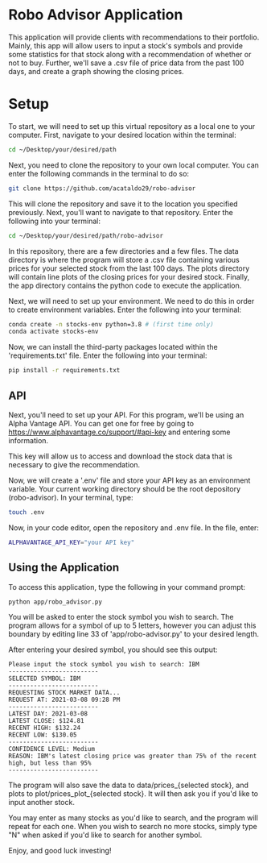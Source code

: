 # Robo Advisor Application

This application will provide clients with recommendations to their portfolio. Mainly, this app will allow users to input a stock's symbols and provide some statistics for that stock along with a recommendation of whether or not to buy. Further, we'll save a .csv file of price data from the past 100 days, and create a graph showing the closing prices.

# Setup

To start, we will need to set up this virtual repository as a local one to your computer. First, navigate to your desired location within the terminal:

```sh
cd ~/Desktop/your/desired/path
```

Next, you need to clone the repository to your own local computer. You can enter the following commands in the terminal to do so:

```sh
git clone https://github.com/acataldo29/robo-advisor
```

This will clone the repository and save it to the location you specified previously. Next, you'll want to navigate to that repository. Enter the following into your terminal:

```sh
cd ~/Desktop/your/desired/path/robo-advisor
```
In this repository, there are a few directories and a few files. The data directory is where the program will store a .csv file containing various prices for your selected stock from the last 100 days. The plots directory will contain line plots of the closing prices for your desired stock. Finally, the app directory contains the python code to execute the application.

Next, we will need to set up your environment. We need to do this in order to create environment variables. Enter the following into your terminal:

```sh
conda create -n stocks-env python=3.8 # (first time only)
conda activate stocks-env
```

Now, we can install the third-party packages located within the 'requirements.txt' file. Enter the following into your terminal:

```sh
pip install -r requirements.txt
```

## API

Next, you'll need to set up your API. For this program, we'll be using an Alpha Vantage API. You can get one for free by going to https://www.alphavantage.co/support/#api-key and entering some information. 

This key will allow us to access and download the stock data that is necessary to give the recommendation. 

Now, we will create a '.env' file and store your API key as an environment variable. Your current working directory should be the root depository (robo-advisor). In your terminal, type:

```sh
touch .env
```

Now, in your code editor, open the repository and .env file. In the file, enter:

```sh
ALPHAVANTAGE_API_KEY="your API key"
```

## Using the Application

To access this application, type the following in your command prompt:

```sh
python app/robo_advisor.py
```

You will be asked to enter the stock symbol you wish to search. The program allows for a symbol of up to 5 letters, however you can adjust this boundary by editing line 33 of 'app/robo-advisor.py' to your desired length.

After entering your desired symbol, you should see this output:

```
Please input the stock symbol you wish to search: IBM
-------------------------
SELECTED SYMBOL: IBM
-------------------------
REQUESTING STOCK MARKET DATA...
REQUEST AT: 2021-03-08 09:28 PM
-------------------------
LATEST DAY: 2021-03-08
LATEST CLOSE: $124.81
RECENT HIGH: $132.24
RECENT LOW: $130.05
-------------------------
CONFIDENCE LEVEL: Medium
REASON: IBM's latest closing price was greater than 75% of the recent high, but less than 95%
-------------------------
```

The program will also save the data to data/prices_{selected stock}, and plots to plot/prices_plot_{selected stock}. It will then ask you if you'd like to input another stock. 

You may enter as many stocks as you'd like to search, and the program will repeat for each one. When you wish to search no more stocks, simply type "N" when asked if you'd like to search for another symbol.

Enjoy, and good luck investing!